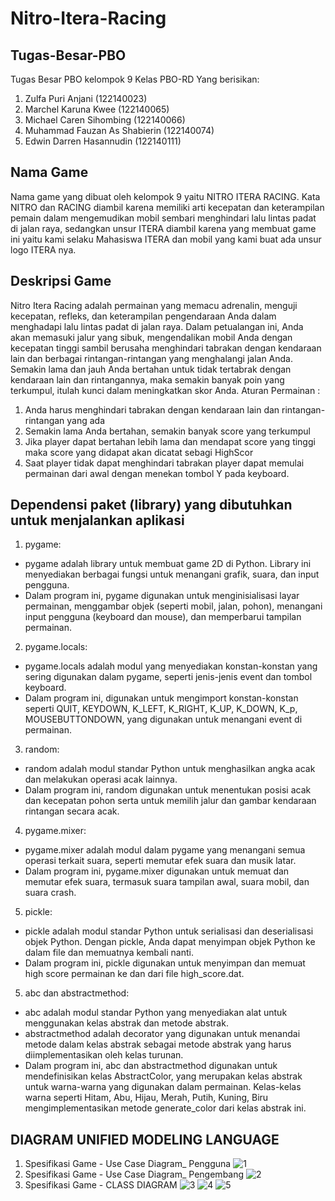 # Nitro-Itera-Racing

## Tugas-Besar-PBO

Tugas Besar PBO kelompok 9 Kelas PBO-RD Yang berisikan:
1. Zulfa Puri Anjani             (122140023)
2. Marchel Karuna Kwee           (122140065)
3. Michael Caren Sihombing       (122140066) 
4. Muhammad Fauzan As Shabierin  (122140074)
5. Edwin Darren Hasannudin       (122140111)

## Nama Game

Nama game yang dibuat oleh kelompok 9 yaitu NITRO ITERA RACING. Kata NITRO dan RACING diambil karena memiliki arti kecepatan dan keterampilan pemain dalam mengemudikan mobil sembari menghindari lalu lintas padat di jalan raya, sedangkan unsur ITERA diambil karena yang membuat game ini yaitu kami selaku Mahasiswa ITERA dan mobil yang kami buat ada unsur logo ITERA nya. 

## Deskripsi Game

Nitro Itera Racing adalah permainan yang memacu adrenalin, menguji kecepatan, refleks, dan keterampilan pengendaraan Anda dalam menghadapi lalu lintas padat di jalan raya. Dalam petualangan ini, Anda akan memasuki jalur yang sibuk, mengendalikan mobil Anda dengan kecepatan tinggi sambil berusaha menghindari tabrakan dengan kendaraan lain dan berbagai rintangan-rintangan yang menghalangi jalan Anda. Semakin lama dan jauh Anda bertahan untuk tidak tertabrak dengan kendaraan lain dan rintangannya, maka semakin banyak poin yang terkumpul, itulah kunci dalam meningkatkan skor Anda. Aturan Permainan :
1. Anda harus menghindari tabrakan dengan kendaraan lain dan rintangan-rintangan yang ada
2. Semakin lama Anda bertahan, semakin banyak score yang terkumpul
3. Jika player dapat bertahan lebih lama dan mendapat score yang tinggi maka score yang didapat akan dicatat sebagi HighScor
4. Saat player tidak dapat menghindari tabrakan player dapat memulai permainan dari awal dengan menekan tombol Y pada keyboard.

##  Dependensi paket (library) yang dibutuhkan untuk menjalankan aplikasi

1. pygame:
- pygame adalah library untuk membuat game 2D di Python. Library ini menyediakan berbagai fungsi untuk menangani grafik, suara, dan input pengguna.
- Dalam program ini, pygame digunakan untuk menginisialisasi layar permainan, menggambar objek (seperti mobil, jalan, pohon), menangani input pengguna (keyboard dan mouse), dan memperbarui tampilan permainan.
2. pygame.locals:
- pygame.locals adalah modul yang menyediakan konstan-konstan yang sering digunakan dalam pygame, seperti jenis-jenis event dan tombol keyboard.
- Dalam program ini, digunakan untuk mengimport konstan-konstan seperti QUIT, KEYDOWN, K_LEFT, K_RIGHT, K_UP, K_DOWN, K_p, MOUSEBUTTONDOWN, yang digunakan untuk menangani event di permainan.
3. random:
- random adalah modul standar Python untuk menghasilkan angka acak dan melakukan operasi acak lainnya.
- Dalam program ini, random digunakan untuk menentukan posisi acak dan kecepatan pohon serta untuk memilih jalur dan gambar kendaraan rintangan secara acak.
4. pygame.mixer:
- pygame.mixer adalah modul dalam pygame yang menangani semua operasi terkait suara, seperti memutar efek suara dan musik latar.
- Dalam program ini, pygame.mixer digunakan untuk memuat dan memutar efek suara, termasuk suara tampilan awal, suara mobil, dan suara crash.
5. pickle:
- pickle adalah modul standar Python untuk serialisasi dan deserialisasi objek Python. Dengan pickle, Anda dapat menyimpan objek Python ke dalam file dan memuatnya kembali nanti.
- Dalam program ini, pickle digunakan untuk menyimpan dan memuat high score permainan ke dan dari file high_score.dat.
5. abc dan abstractmethod:
- abc adalah modul standar Python yang menyediakan alat untuk menggunakan kelas abstrak dan metode abstrak.
- abstractmethod adalah decorator yang digunakan untuk menandai metode dalam kelas abstrak sebagai metode abstrak yang harus diimplementasikan oleh kelas turunan.
- Dalam program ini, abc dan abstractmethod digunakan untuk mendefinisikan kelas AbstractColor, yang merupakan kelas abstrak untuk warna-warna yang digunakan dalam permainan. Kelas-kelas warna seperti Hitam, Abu, Hijau, Merah, Putih, Kuning, Biru mengimplementasikan metode generate_color dari kelas abstrak ini.

## DIAGRAM UNIFIED MODELING LANGUAGE

1. Spesifikasi Game - Use Case Diagram_ Pengguna
![1](https://github.com/chaelren/Nitro-Itera-Racing/assets/115081820/7ac2293a-51fa-4949-93d4-720f0333bae8)
2. Spesifikasi Game - Use Case Diagram_ Pengembang
![2](https://github.com/chaelren/Nitro-Itera-Racing/assets/115081820/8cf7c1df-4ada-4b0d-88dd-a5b43bcaeab7)
3. Spesifikasi Game - CLASS DIAGRAM
![3](https://github.com/chaelren/Nitro-Itera-Racing/assets/115081820/6b8e9dda-984f-4846-bb85-04c952e10ceb)
![4](https://github.com/chaelren/Nitro-Itera-Racing/assets/115081820/74a4f717-28be-44ae-ae2b-4ae3cde74638)
![5](https://github.com/chaelren/Nitro-Itera-Racing/assets/115081820/768f0a09-5cf2-4879-841d-99be4838029c)




